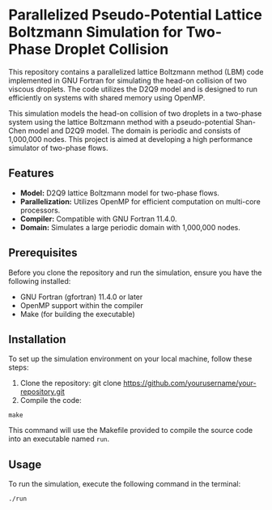 # Parallelized Pseudo-Potential Lattice Boltzmann Simulation for Two-Phase Droplet Collision

This repository contains a parallelized lattice Boltzmann method (LBM) code implemented in GNU Fortran for simulating the head-on collision of two viscous droplets. The code utilizes the D2Q9 model and is designed to run efficiently on systems with shared memory using OpenMP.

This simulation models the head-on collision of two droplets in a two-phase system using the lattice Boltzmann method with a pseudo-potential Shan-Chen model and D2Q9 model. The domain is periodic and consists of 1,000,000 nodes. This project is aimed at developing a high performance simulator of two-phase flows.

## Features
- **Model:** D2Q9 lattice Boltzmann model for two-phase flows.
- **Parallelization:** Utilizes OpenMP for efficient computation on multi-core processors.
- **Compiler:** Compatible with GNU Fortran 11.4.0.
- **Domain:** Simulates a large periodic domain with 1,000,000 nodes.

## Prerequisites
Before you clone the repository and run the simulation, ensure you have the following installed:
- GNU Fortran (gfortran) 11.4.0 or later
- OpenMP support within the compiler
- Make (for building the executable)

## Installation

To set up the simulation environment on your local machine, follow these steps:
1. Clone the repository:
  git clone https://github.com/yourusername/your-repository.git
2. Compile the code:

`make`

This command will use the Makefile provided to compile the source code into an executable named `run`.

## Usage

To run the simulation, execute the following command in the terminal:

`./run`
